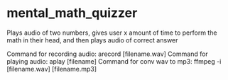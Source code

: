 # mental_math_quizzer
Plays audio of two numbers, gives user x amount of time to perform the math in their head, and then plays audio of correct answer

Command for recording audio:	 arecord [filename.wav]
Command for playing audio:	 aplay [filename]
Command for conv wav to mp3: 	 ffmpeg -i [filename.wav] [filename.mp3]
